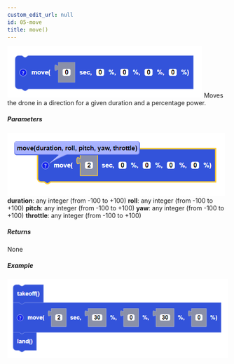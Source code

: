 ```yaml
---
custom_edit_url: null
id: 05-move
title: move()
---
```


![move image](move.PNG)
Moves the drone in a direction for a given duration and a percentage power.

##### Parameters
![move image](move_params.PNG)
**duration**: any integer (from -100 to +100)
**roll**: any integer (from -100 to +100)
**pitch**: any integer (from -100 to +100)
**yaw**: any integer (from -100 to +100)
**throttle**: any integer (from -100 to +100)

##### Returns

None

##### Example

![move example](move_example.PNG)
